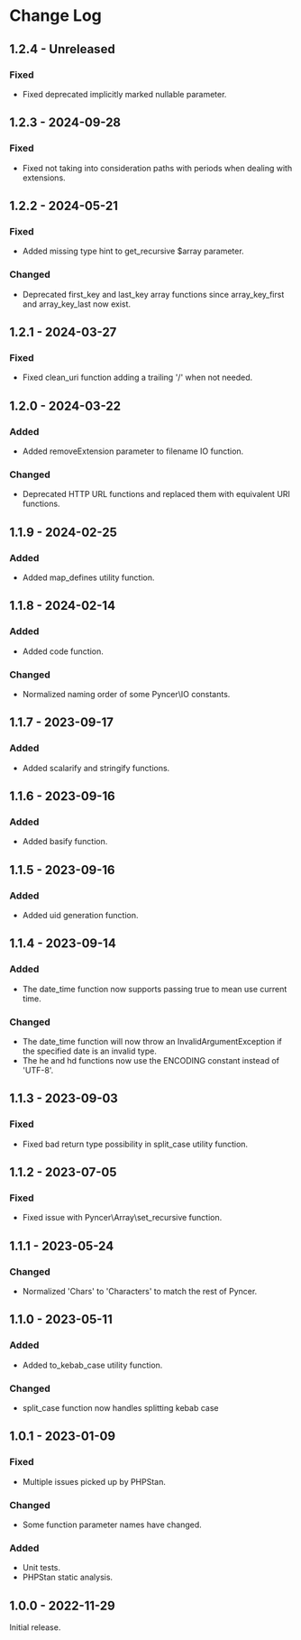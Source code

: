 # Change Log

## 1.2.4 - Unreleased

### Fixed

- Fixed deprecated implicitly marked nullable parameter.

## 1.2.3 - 2024-09-28

### Fixed

- Fixed not taking into consideration paths with periods when dealing with extensions.

## 1.2.2 - 2024-05-21

### Fixed

- Added missing type hint to get\_recursive $array parameter.

### Changed

- Deprecated first\_key and last\_key array functions since array\_key\_first and array\_key\_last now exist.

## 1.2.1 - 2024-03-27

### Fixed

- Fixed clean\_uri function adding a trailing '/' when not needed.

## 1.2.0 - 2024-03-22

### Added

- Added removeExtension parameter to filename IO function.

### Changed

- Deprecated HTTP URL functions and replaced them with equivalent URI functions.

## 1.1.9 - 2024-02-25

### Added

- Added map\_defines utility function.

## 1.1.8 - 2024-02-14

### Added

- Added code function.

### Changed

- Normalized naming order of some Pyncer\IO constants.

## 1.1.7 - 2023-09-17

### Added

- Added scalarify and stringify functions.

## 1.1.6 - 2023-09-16

### Added

- Added basify function.

## 1.1.5 - 2023-09-16

### Added

- Added uid generation function.

## 1.1.4 - 2023-09-14

### Added

- The date\_time function now supports passing true to mean use current time.

### Changed

- The date\_time function will now throw an InvalidArgumentException if the specified date is an invalid type.
- The he and hd functions now use the ENCODING constant instead of 'UTF-8'.

## 1.1.3 - 2023-09-03

### Fixed

- Fixed bad return type possibility in split\_case utility function.

## 1.1.2 - 2023-07-05

### Fixed

- Fixed issue with Pyncer\Array\set\_recursive function.

## 1.1.1 - 2023-05-24

### Changed

- Normalized 'Chars' to 'Characters' to match the rest of Pyncer.

## 1.1.0 - 2023-05-11

### Added

- Added to\_kebab\_case utility function.

### Changed

- split\_case function now handles splitting kebab case

## 1.0.1 - 2023-01-09

### Fixed

- Multiple issues picked up by PHPStan.

### Changed

- Some function parameter names have changed.

### Added

- Unit tests.
- PHPStan static analysis.

## 1.0.0 - 2022-11-29

Initial release.
